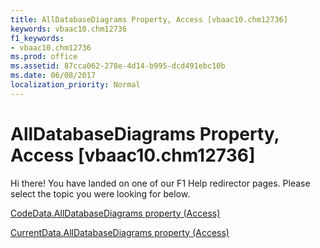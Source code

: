 ```yaml
---
title: AllDatabaseDiagrams Property, Access [vbaac10.chm12736]
keywords: vbaac10.chm12736
f1_keywords:
- vbaac10.chm12736
ms.prod: office
ms.assetid: 87cca062-278e-4d14-b995-dcd491ebc10b
ms.date: 06/08/2017
localization_priority: Normal
---
```



# AllDatabaseDiagrams Property, Access [vbaac10.chm12736]

Hi there! You have landed on one of our F1 Help redirector pages. Please select the topic you were looking for below.

[CodeData.AllDatabaseDiagrams property (Access)](http://msdn.microsoft.com/library/44c3de6e-ff03-4986-6ed9-ca772232509c%28Office.15%29.aspx)

[CurrentData.AllDatabaseDiagrams property (Access)](http://msdn.microsoft.com/library/cffc16bd-34e7-3499-b182-dd6025f4871a%28Office.15%29.aspx)


